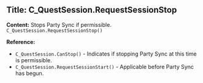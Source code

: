 ## Title: C_QuestSession.RequestSessionStop

**Content:**
Stops Party Sync if permissible.
`C_QuestSession.RequestSessionStop()`

**Reference:**
- `C_QuestSession.CanStop()` - Indicates if stopping Party Sync at this time is permissible.
- `C_QuestSession.RequestSessionStart()` - Applicable before Party Sync has begun.